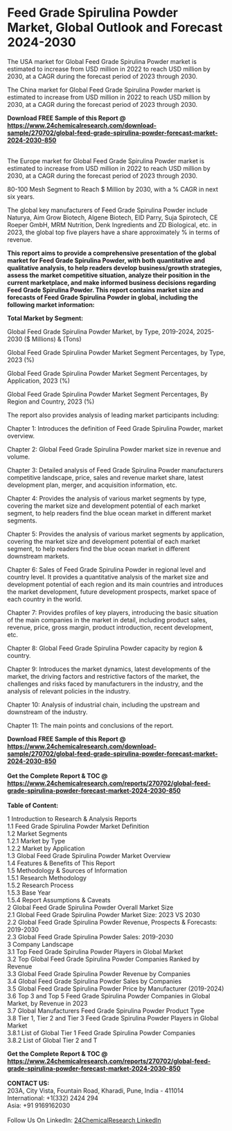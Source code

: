 <h1>Feed Grade Spirulina Powder Market, Global Outlook and Forecast 2024-2030</h1><p>The USA market for Global Feed Grade Spirulina Powder market is estimated to increase from USD million in 2022 to reach USD million by 2030, at a CAGR during the forecast period of 2023 through 2030.</p><p>
</p><p>The China market for Global Feed Grade Spirulina Powder market is estimated to increase from USD million in 2022 to reach USD million by 2030, at a CAGR during the forecast period of 2023 through 2030.</p><div><b>Download FREE Sample of this Report @ 
            <a href="https://www.24chemicalresearch.com/download-sample/270702/global-feed-grade-spirulina-powder-forecast-market-2024-2030-850">
            https://www.24chemicalresearch.com/download-sample/270702/global-feed-grade-spirulina-powder-forecast-market-2024-2030-850</a></b></div><br><p>
</p><p>The Europe market for Global Feed Grade Spirulina Powder market is estimated to increase from USD million in 2022 to reach USD million by 2030, at a CAGR during the forecast period of 2023 through 2030.</p><p>
80-100 Mesh Segment to Reach $ Million by 2030, with a % CAGR in next six years.</p><p>
The global key manufacturers of Feed Grade Spirulina Powder include Naturya, Aim Grow Biotech, Algene Biotech, EID Parry, Suja Spirotech, CE Roeper GmbH, MRM Nutrition, Denk Ingredients and ZD Biological, etc. in 2023, the global top five players have a share approximately % in terms of revenue.</p><p>
<strong>This report aims to provide a comprehensive presentation of the global market for Feed Grade Spirulina Powder, with both quantitative and qualitative analysis, to help readers develop business/growth strategies, assess the market competitive situation, analyze their position in the current marketplace, and make informed business decisions regarding Feed Grade Spirulina Powder. This report contains market size and forecasts of Feed Grade Spirulina Powder in global, including the following market information:</strong></p><p>
</p><p>
<strong>Total Market by Segment:</strong></p><p>
Global Feed Grade Spirulina Powder Market, by Type, 2019-2024, 2025-2030 ($ Millions) &amp; (Tons)</p><p>
Global Feed Grade Spirulina Powder Market Segment Percentages, by Type, 2023 (%)</p><p>
</p><p>
Global Feed Grade Spirulina Powder Market Segment Percentages, by Application, 2023 (%)</p><p>
</p><p>
Global Feed Grade Spirulina Powder Market Segment Percentages, By Region and Country, 2023 (%)</p><p>
</p><p>
The report also provides analysis of leading market participants including:</p><p>
</p><p>
</p><p>
Chapter 1: Introduces the definition of Feed Grade Spirulina Powder, market overview.</p><p>
Chapter 2: Global Feed Grade Spirulina Powder market size in revenue and volume.</p><p>
Chapter 3: Detailed analysis of Feed Grade Spirulina Powder manufacturers competitive landscape, price, sales and revenue market share, latest development plan, merger, and acquisition information, etc.</p><p>
Chapter 4: Provides the analysis of various market segments by type, covering the market size and development potential of each market segment, to help readers find the blue ocean market in different market segments.</p><p>
Chapter 5: Provides the analysis of various market segments by application, covering the market size and development potential of each market segment, to help readers find the blue ocean market in different downstream markets.</p><p>
Chapter 6: Sales of Feed Grade Spirulina Powder in regional level and country level. It provides a quantitative analysis of the market size and development potential of each region and its main countries and introduces the market development, future development prospects, market space of each country in the world.</p><p>
Chapter 7: Provides profiles of key players, introducing the basic situation of the main companies in the market in detail, including product sales, revenue, price, gross margin, product introduction, recent development, etc.</p><p>
Chapter 8: Global Feed Grade Spirulina Powder capacity by region &amp; country.</p><p>
Chapter 9: Introduces the market dynamics, latest developments of the market, the driving factors and restrictive factors of the market, the challenges and risks faced by manufacturers in the industry, and the analysis of relevant policies in the industry.</p><p>
Chapter 10: Analysis of industrial chain, including the upstream and downstream of the industry.</p><p>
Chapter 11: The main points and conclusions of the report.</p><div><b>Download FREE Sample of this Report @ 
            <a href="https://www.24chemicalresearch.com/download-sample/270702/global-feed-grade-spirulina-powder-forecast-market-2024-2030-850">
            https://www.24chemicalresearch.com/download-sample/270702/global-feed-grade-spirulina-powder-forecast-market-2024-2030-850</a></b></div><br><div><b>Get the Complete Report & TOC @ 
            <a href="https://www.24chemicalresearch.com/reports/270702/global-feed-grade-spirulina-powder-forecast-market-2024-2030-850">
            https://www.24chemicalresearch.com/reports/270702/global-feed-grade-spirulina-powder-forecast-market-2024-2030-850</a></b></div><br>
            <b>Table of Content:</b><p>1 Introduction to Research & Analysis Reports<br />
    1.1 Feed Grade Spirulina Powder Market Definition<br />
    1.2 Market Segments<br />
        1.2.1 Market by Type<br />
        1.2.2 Market by Application<br />
    1.3 Global Feed Grade Spirulina Powder Market Overview<br />
    1.4 Features & Benefits of This Report<br />
    1.5 Methodology & Sources of Information<br />
        1.5.1 Research Methodology<br />
        1.5.2 Research Process<br />
        1.5.3 Base Year<br />
        1.5.4 Report Assumptions & Caveats<br />
2 Global Feed Grade Spirulina Powder Overall Market Size<br />
    2.1 Global Feed Grade Spirulina Powder Market Size: 2023 VS 2030<br />
    2.2 Global Feed Grade Spirulina Powder Revenue, Prospects & Forecasts: 2019-2030<br />
    2.3 Global Feed Grade Spirulina Powder Sales: 2019-2030<br />
3 Company Landscape<br />
    3.1 Top Feed Grade Spirulina Powder Players in Global Market<br />
    3.2 Top Global Feed Grade Spirulina Powder Companies Ranked by Revenue<br />
    3.3 Global Feed Grade Spirulina Powder Revenue by Companies<br />
    3.4 Global Feed Grade Spirulina Powder Sales by Companies<br />
    3.5 Global Feed Grade Spirulina Powder Price by Manufacturer (2019-2024)<br />
    3.6 Top 3 and Top 5 Feed Grade Spirulina Powder Companies in Global Market, by Revenue in 2023<br />
    3.7 Global Manufacturers Feed Grade Spirulina Powder Product Type<br />
    3.8 Tier 1, Tier 2 and Tier 3 Feed Grade Spirulina Powder Players in Global Market<br />
        3.8.1 List of Global Tier 1 Feed Grade Spirulina Powder Companies<br />
        3.8.2 List of Global Tier 2 and T</p><div><b>Get the Complete Report & TOC @ 
            <a href="https://www.24chemicalresearch.com/reports/270702/global-feed-grade-spirulina-powder-forecast-market-2024-2030-850">
            https://www.24chemicalresearch.com/reports/270702/global-feed-grade-spirulina-powder-forecast-market-2024-2030-850</a></b></div><br><b>CONTACT US:</b><br>
            203A, City Vista, Fountain Road, Kharadi, Pune, India - 411014<br>
            International: +1(332) 2424 294<br>
            Asia: +91 9169162030 <br><br>
            Follow Us On LinkedIn: <a href="https://www.linkedin.com/company/24chemicalresearch/">24ChemicalResearch LinkedIn</a>